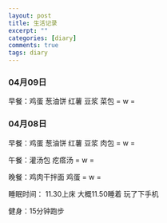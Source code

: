 ```yaml
---
layout: post
title: 生活记录
excerpt: ""
categories: [diary]
comments: true
tags: diary
---
```


### 04月09日

早餐：鸡蛋 葱油饼 红薯 豆浆 菜包 = w = 

### 04月08日

早餐：鸡蛋 葱油饼 红薯 豆浆 肉包 = w = 

午餐：灌汤包 疙瘩汤 = w =

晚餐：鸡肉干拌面 鸡蛋 = w = 

睡眠时间： 11.30上床 大概11.50睡着 玩了下手机

健身：15分钟跑步 

